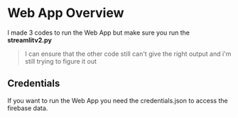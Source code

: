# Web App Overview

I made 3 codes to run the Web App but make sure you run the **streamlitv2.py**
> I can ensure that the other code still can't give the right output and i'm still trying to figure it out

## Credentials

If you want to run the Web App you need the credentials.json to access the firebase data.
